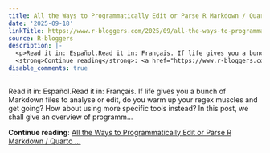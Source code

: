 ```yaml
---
title: All the Ways to Programmatically Edit or Parse R Markdown / Quarto Documents
date: '2025-09-18'
linkTitle: https://www.r-bloggers.com/2025/09/all-the-ways-to-programmatically-edit-or-parse-r-markdown-quarto-documents/
source: R-bloggers
description: |-
  <p>Read it in: Español.Read it in: Français. If life gives you a bunch of Markdown files to analyse or edit, do you warm up your regex muscles and get going? How about using more specific tools instead? In this post, we shall give an overview of programm...</p>
  <strong>Continue reading</strong>: <a href="https://www.r-bloggers.com/2025/09/all-the-ways-to-programmatically-edit-or-parse-r-markdown-quarto-documents/">All the Ways to Programmatically Edit or Parse R Markdown / Quarto ...
disable_comments: true
---
```

<p>Read it in: Español.Read it in: Français. If life gives you a bunch of Markdown files to analyse or edit, do you warm up your regex muscles and get going? How about using more specific tools instead? In this post, we shall give an overview of programm...</p>
<strong>Continue reading</strong>: <a href="https://www.r-bloggers.com/2025/09/all-the-ways-to-programmatically-edit-or-parse-r-markdown-quarto-documents/">All the Ways to Programmatically Edit or Parse R Markdown / Quarto ...